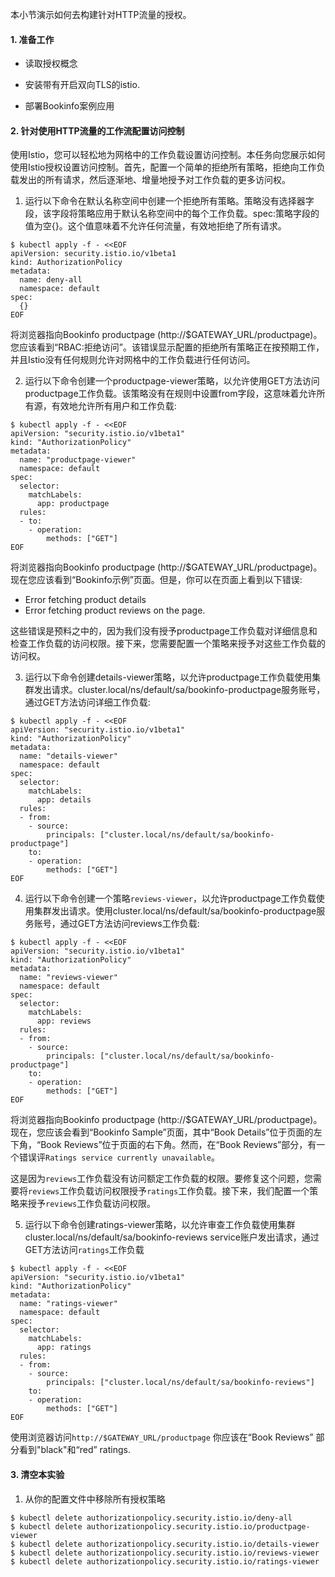 本小节演示如何去构建针对HTTP流量的授权。

#### 1. 准备工作

- 读取授权概念

- 安装带有开启双向TLS的istio.

- 部署Bookinfo案例应用

#### 2. 针对使用HTTP流量的工作流配置访问控制

使用Istio，您可以轻松地为网格中的工作负载设置访问控制。本任务向您展示如何使用Istio授权设置访问控制。首先，配置一个简单的拒绝所有策略，拒绝向工作负载发出的所有请求，然后逐渐地、增量地授予对工作负载的更多访问权。

1. 运行以下命令在默认名称空间中创建一个拒绝所有策略。策略没有选择器字段，该字段将策略应用于默认名称空间中的每个工作负载。spec:策略字段的值为空{}。这个值意味着不允许任何流量，有效地拒绝了所有请求。

```shell
$ kubectl apply -f - <<EOF
apiVersion: security.istio.io/v1beta1
kind: AuthorizationPolicy
metadata:
  name: deny-all
  namespace: default
spec:
  {}
EOF

```

将浏览器指向Bookinfo productpage (http://$GATEWAY_URL/productpage)。您应该看到“RBAC:拒绝访问”。该错误显示配置的拒绝所有策略正在按预期工作，并且Istio没有任何规则允许对网格中的工作负载进行任何访问。

2. 运行以下命令创建一个productpage-viewer策略，以允许使用GET方法访问productpage工作负载。该策略没有在规则中设置from字段，这意味着允许所有源，有效地允许所有用户和工作负载:

```shell
$ kubectl apply -f - <<EOF
apiVersion: "security.istio.io/v1beta1"
kind: "AuthorizationPolicy"
metadata:
  name: "productpage-viewer"
  namespace: default
spec:
  selector:
    matchLabels:
      app: productpage
  rules:
  - to:
    - operation:
        methods: ["GET"]
EOF

```

将浏览器指向Bookinfo productpage (http://$GATEWAY_URL/productpage)。现在您应该看到“Bookinfo示例”页面。但是，你可以在页面上看到以下错误:

- Error fetching product details
- Error fetching product reviews on the page.

这些错误是预料之中的，因为我们没有授予productpage工作负载对详细信息和检查工作负载的访问权限。接下来，您需要配置一个策略来授予对这些工作负载的访问权。

3. 运行以下命令创建details-viewer策略，以允许productpage工作负载使用集群发出请求。cluster.local/ns/default/sa/bookinfo-productpage服务账号，通过GET方法访问详细工作负载:

```shell
$ kubectl apply -f - <<EOF
apiVersion: "security.istio.io/v1beta1"
kind: "AuthorizationPolicy"
metadata:
  name: "details-viewer"
  namespace: default
spec:
  selector:
    matchLabels:
      app: details
  rules:
  - from:
    - source:
        principals: ["cluster.local/ns/default/sa/bookinfo-productpage"]
    to:
    - operation:
        methods: ["GET"]
EOF

```

4. 运行以下命令创建一个策略`reviews-viewer`，以允许productpage工作负载使用集群发出请求。使用cluster.local/ns/default/sa/bookinfo-productpage服务账号，通过GET方法访问reviews工作负载:

```shell
$ kubectl apply -f - <<EOF
apiVersion: "security.istio.io/v1beta1"
kind: "AuthorizationPolicy"
metadata:
  name: "reviews-viewer"
  namespace: default
spec:
  selector:
    matchLabels:
      app: reviews
  rules:
  - from:
    - source:
        principals: ["cluster.local/ns/default/sa/bookinfo-productpage"]
    to:
    - operation:
        methods: ["GET"]
EOF

```

将浏览器指向Bookinfo productpage (http://$GATEWAY_URL/productpage)。现在，您应该会看到“Bookinfo Sample”页面，其中“Book Details”位于页面的左下角，“Book Reviews”位于页面的右下角。然而，在“Book Reviews”部分，有一个错误评`Ratings service currently unavailable`。

这是因为`reviews`工作负载没有访问额定工作负载的权限。要修复这个问题，您需要将`reviews`工作负载访问权限授予`ratings`工作负载。接下来，我们配置一个策略来授予`reviews`工作负载访问权限。

5. 运行以下命令创建ratings-viewer策略，以允许审查工作负载使用集群cluster.local/ns/default/sa/bookinfo-reviews service账户发出请求，通过GET方法访问`ratings`工作负载

```shell
$ kubectl apply -f - <<EOF
apiVersion: "security.istio.io/v1beta1"
kind: "AuthorizationPolicy"
metadata:
  name: "ratings-viewer"
  namespace: default
spec:
  selector:
    matchLabels:
      app: ratings
  rules:
  - from:
    - source:
        principals: ["cluster.local/ns/default/sa/bookinfo-reviews"]
    to:
    - operation:
        methods: ["GET"]
EOF

```

使用浏览器访问`http://$GATEWAY_URL/productpage` 你应该在“Book Reviews” 部分看到"black"和“red” ratings.

#### 3. 清空本实验

1. 从你的配置文件中移除所有授权策略

```shell
$ kubectl delete authorizationpolicy.security.istio.io/deny-all
$ kubectl delete authorizationpolicy.security.istio.io/productpage-viewer
$ kubectl delete authorizationpolicy.security.istio.io/details-viewer
$ kubectl delete authorizationpolicy.security.istio.io/reviews-viewer
$ kubectl delete authorizationpolicy.security.istio.io/ratings-viewer
```
